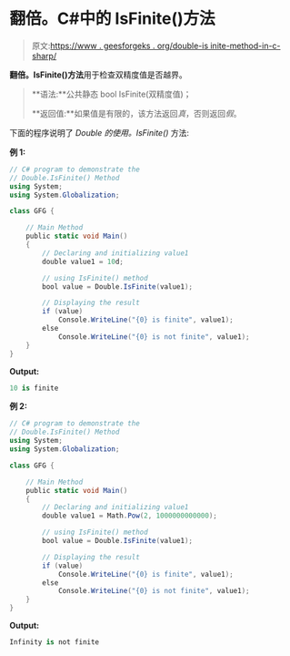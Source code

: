 # 翻倍。C#中的 IsFinite()方法

> 原文:[https://www . geesforgeks . org/double-is inite-method-in-c-sharp/](https://www.geeksforgeeks.org/double-isfinite-method-in-c-sharp/)

**翻倍。IsFinite()方法**用于检查双精度值是否越界。

> **语法:**公共静态 bool IsFinite(双精度值)；
> 
> **返回值:**如果值是有限的，该方法返回*真*，否则返回*假*。

下面的程序说明了 *Double 的使用。IsFinite()* 方法:

**例 1:**

```cs
// C# program to demonstrate the
// Double.IsFinite() Method
using System;
using System.Globalization;

class GFG {

    // Main Method
    public static void Main()
    {
        // Declaring and initializing value1
        double value1 = 10d;

        // using IsFinite() method
        bool value = Double.IsFinite(value1);

        // Displaying the result
        if (value)
            Console.WriteLine("{0} is finite", value1);
        else
            Console.WriteLine("{0} is not finite", value1);
    }
}
```

**Output:**

```cs
10 is finite

```

**例 2:**

```cs
// C# program to demonstrate the
// Double.IsFinite() Method
using System;
using System.Globalization;

class GFG {

    // Main Method
    public static void Main()
    {
        // Declaring and initializing value1
        double value1 = Math.Pow(2, 1000000000000);

        // using IsFinite() method
        bool value = Double.IsFinite(value1);

        // Displaying the result
        if (value)
            Console.WriteLine("{0} is finite", value1);
        else
            Console.WriteLine("{0} is not finite", value1);
    }
}
```

**Output:**

```cs
Infinity is not finite

```